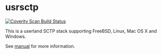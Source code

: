 # usrsctp
[![Coverity Scan Build Status](https://scan.coverity.com/projects/13430/badge.svg)](https://scan.coverity.com/projects/usrsctp)

This is a userland SCTP stack supporting FreeBSD, Linux, Mac OS X and Windows.

See [manual](Manual.md) for more information.

